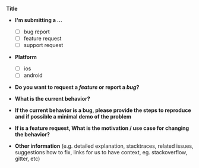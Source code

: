 **Title**

* **I'm submitting a ...**
  - [ ] bug report
  - [ ] feature request
  - [ ] support request
  
* **Platform**
  - [ ] ios
  - [ ] android

* **Do you want to request a *feature* or report a *bug*?**


* **What is the current behavior?**


* **If the current behavior is a bug, please provide the steps to reproduce and if possible a minimal demo of the problem**


* **If is a feature request, What is the motivation / use case for changing the behavior?**



* **Other information** (e.g. detailed explanation, stacktraces, related issues, suggestions how to fix, links for us to have context, eg. stackoverflow, gitter, etc)
